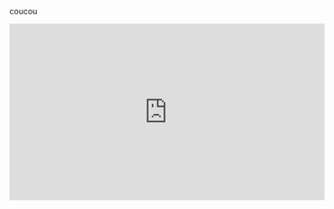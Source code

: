 coucou

<iframe width="560" height="315" src="https://www.youtube.com/embed/UlCeGitGZhI" title="YouTube video player" frameborder="0" allowfullscreen></iframe>
